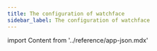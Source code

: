 ```yaml
---
title: The configuration of watchface
sidebar_label: The configuration of watchface
---
```


import Content from '../reference/app-json.mdx'

<Content/>
